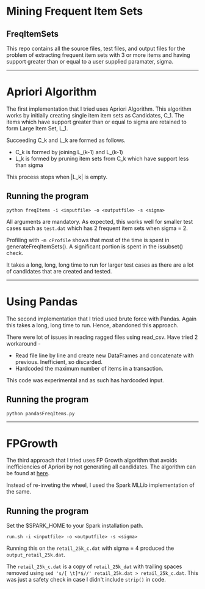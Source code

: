 Mining Frequent Item Sets
=========================

FreqItemSets
--------------
This repo contains all the source files, test files, and output files for the
problem of extracting frequent item sets with 3 or more items and having support
greater than or equal to a user supplied paramater, sigma.

---
# Apriori Algorithm

The first implementation that I tried uses Apriori Algorithm. This algorithm works 
by initially creating single item item sets as Candidates, C_1. The items which have 
support greater than or equal to sigma are retained to form Large Item Set, L_1.

Succeeding C_k and L_k are formed as follows.

* C_k is formed by joining L_(k-1) and L_(k-1)
* L_k is formed by pruning item sets from C_k which have support less than sigma

This process stops when |L_k| is empty.

## Running the program

`python freqItems -i <inputfile> -o <outputfile> -s <sigma>`

All arguments are mandatory. As expected, this works well for smaller test cases
such as `test.dat` which has 2 frequent item sets when sigma = 2.

Profiling with `-m cProfile` shows that most of the time is spent in generateFreqItemSets().
A significant portion is spent in the issubset() check.

It takes a long, long, long time to run for larger test cases as there are a lot of 
candidates that are created and tested.

---
# Using Pandas

The second implementation that I tried used brute force with Pandas. Again this takes a
long, long time to run. Hence, abandoned this approach. 

There were lot of issues in reading ragged files using read_csv. Have tried 2 workaround -
* Read file line by line and create new DataFrames and concatenate with previous. Inefficient, so discarded.
* Hardcoded the maximum number of items in a transaction.

This code was experimental and as such has hardcoded input.

## Running the program

`python pandasFreqItems.py`

---

# FPGrowth

The third approach that I tried uses FP Growth algorithm that avoids inefficiencies of Apriori by not 
generating all candidates. The algorithm can be found at [here](https://www.cs.sfu.ca/~jpei/publications/sigmod00.pdf).

Instead of re-inveting the wheel, I used the Spark MLLib implementation of the same. 

## Running the program

Set the $SPARK_HOME to your Spark installation path.

`run.sh -i <inputfile> -o <outputfile> -s <sigma>`

Running this on the `retail_25k_c.dat` with sigma = 4 produced the `output_retail_25k.dat`.

The `retail_25k_c.dat` is a copy of `retail_25k_dat` with trailing spaces removed using `sed 's/[ \t]*$//' retail_25k.dat > retail_25k_c.dat`.
This was just a safety check in case I didn't include `strip()` in code.




 


